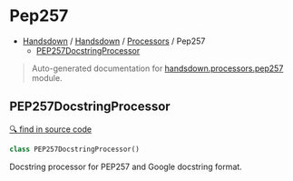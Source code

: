 # Pep257

- [Handsdown](./README.md) / [Handsdown](./handsdown_index.md) / [Processors](./handsdown_processors_index.md) / Pep257
  - [PEP257DocstringProcessor](#pep257docstringprocessor)

> Auto-generated documentation for [handsdown.processors.pep257](../handsdown/processors/pep257.py) module.

## PEP257DocstringProcessor

[🔍 find in source code](../handsdown/processors/pep257.py#L6)

```python
class PEP257DocstringProcessor()
```

Docstring processor for PEP257 and Google docstring format.
